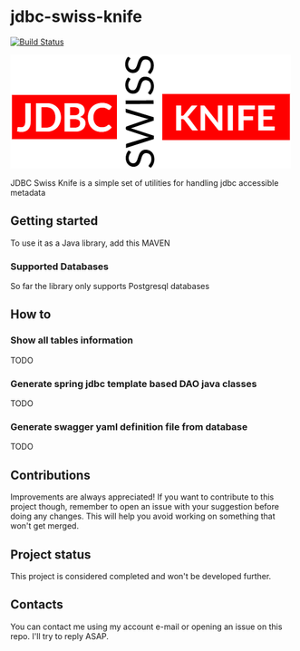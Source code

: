# jdbc-swiss-knife 
[![Build Status](https://travis-ci.com/tharos70/jdbc-swiss-knife.svg?token=kbKF5Pe78YjqptYzcmBk&branch=main)](https://travis-ci.com/tharos70/jdbc-swiss-knife)

![logo](/assets/img/logo.png)


JDBC Swiss Knife is a simple set of utilities for handling jdbc accessible metadata

## Getting started
To use it as a Java library, add this MAVEN

### Supported Databases 
So far the library only supports Postgresql databases

## How to

### Show all tables information

TODO

### Generate spring jdbc template based DAO java classes

TODO

### Generate swagger yaml definition file from database

TODO

## Contributions
Improvements are always appreciated! If you want to contribute to this project though, remember to open an issue with your suggestion before doing any changes. This will help you avoid working on something that won't get merged.

## Project status
This project is considered completed and won't be developed further.

## Contacts
You can contact me using my account e-mail or opening an issue on this repo. I'll try to reply ASAP.
